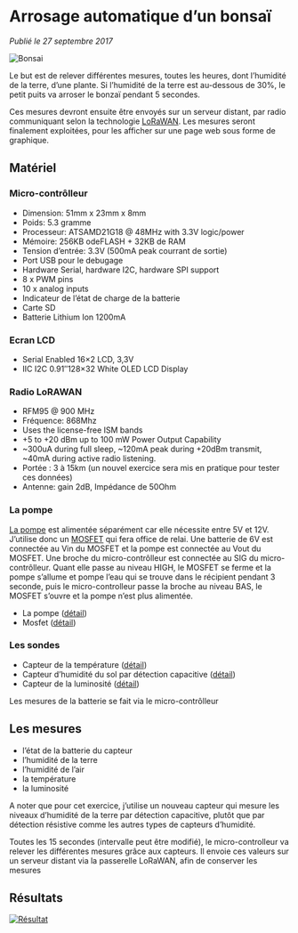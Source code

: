 # Arrosage automatique d’un bonsaï 

*Publié le 27 septembre 2017*

![Bonsai](Assets/images/bonsai.jpg "Bonsai")

Le but est de relever différentes mesures, toutes les heures, dont l’humidité de la terre, d’une plante. Si l’humidité de la terre est au-dessous de 30%, le petit puits va arroser le bonzaï pendant 5 secondes.

Ces mesures devront ensuite être envoyés sur un serveur distant, par radio communiquant selon la technologie [LoRaWAN](https://fr.wikipedia.org/wiki/LoRaWAN). Les mesures seront finalement exploitées, pour les afficher sur une page web sous forme de graphique.

## Matériel

### Micro-contrôlleur

* Dimension: 51mm x 23mm x 8mm
* Poids: 5.3 gramme
* Processeur: ATSAMD21G18 @ 48MHz with 3.3V logic/power
* Mémoire: 256KB odeFLASH + 32KB de RAM
* Tension d’entrée: 3.3V (500mA peak courrant de sortie)
* Port USB pour le debugage
* Hardware Serial, hardware I2C, hardware SPI support
* 8 x PWM pins
* 10 x analog inputs
* Indicateur de l’état de charge de la batterie
* Carte SD
* Batterie Lithium Ion 1200mA

### Ecran LCD

* Serial Enabled 16×2 LCD, 3,3V
* IIC I2C 0.91″128×32 White OLED LCD Display

### Radio LoRAWAN

* RFM95 @ 900 MHz
* Fréquence: 868Mhz
* Uses the license-free ISM bands
* +5 to +20 dBm up to 100 mW Power Output Capability
* ~300uA during full sleep, ~120mA peak during +20dBm transmit, ~40mA during active radio listening.
* Portée : 3 à 15km (un nouvel exercice sera mis en pratique pour tester ces données)
* Antenne: gain 2dB, Impédance de 50Ohm

### La pompe
[La pompe](https://www.seeedstudio.com/6V-Mini-Water-Pump-p-1945.html) est alimentée séparément car elle nécessite entre 5V et 12V. J’utilise donc un [MOSFET](https://www.seeedstudio.com/Grove-MOSFET.html) qui fera office de relai. Une batterie de 6V est connectée au Vin du MOSFET et la pompe est connectée au Vout du MOSFET. Une broche du micro-contrôlleur est connectée au SIG du micro-contrôlleur. Quant elle passe au niveau HIGH, le MOSFET se ferme et la pompe s’allume et pompe l’eau qui se trouve dans le récipient pendant 3 seconde, puis le micro-controlleur passe la broche au niveau BAS, le MOSFET s’ouvre et la pompe n’est plus alimentée.

* La pompe ([détail](https://www.seeedstudio.com/6V-Mini-Water-Pump-p-1945.html))
* Mosfet ([détail](https://www.seeedstudio.com/Grove-MOSFET-p-1594.html))

### Les sondes

* Capteur de la température ([détail](https://www.seeedstudio.com/Grove-Temp%26Humi%26Barometer-Sensor-%28BME280%29-p-2653.html))
* Capteur d’humidité du sol par détection capacitive ([détail](http://www.robotshop.com/ca/en/gravity-moisture-sensor-corrosion-resistant.html))
* Capteur de la luminosité ([détail](https://www.sparkfun.com/products/14350))

Les mesures de la batterie se fait via le micro-contrôlleur


## Les mesures

* l’état de la batterie du capteur
* l’humidité de la terre
* l’humidité de l’air
* la température
* la luminosité

 A noter que pour cet exercice, j’utilise un nouveau capteur qui mesure les niveaux d’humidité de la terre par détection capacitive, plutôt que par détection résistive comme les autres types de capteurs d’humidité.

Toutes les 15 secondes (intervalle peut être modifié), le micro-controlleur va relever les différentes mesures grâce aux capteurs. Il envoie ces valeurs sur un serveur distant via la passerelle LoRaWAN, afin de conserver les mesures

## Résultats

[![Résultat](Assets/images/bonzai-graphique.jpg "Résultat")](https://www.eco-sensors.ch/measures/show_node1.php)